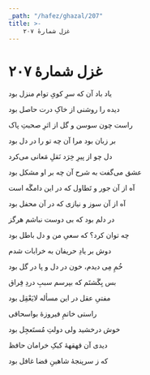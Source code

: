 ```yaml
---
_path: "/hafez/ghazal/207"
title: >-
    غزل شمارهٔ ۲۰۷
---
```

# غزل شمارهٔ ۲۰۷

<div class="b" id="bn1"><div class="m1"><p>یاد باد آن که سرِ کویِ توام منزل بود</p></div>
<div class="m2"><p>دیده را روشنی از خاکِ درت حاصل بود</p></div></div>
<div class="b" id="bn2"><div class="m1"><p>راست چون سوسن و گل از اثرِ صحبتِ پاک</p></div>
<div class="m2"><p>بر زبان بود مرا آن چه تو را در دل بود</p></div></div>
<div class="b" id="bn3"><div class="m1"><p>دل چو از پیرِ خِرَد نَقلِ مَعانی می‌کرد</p></div>
<div class="m2"><p>عشق می‌گفت به شرح آن چه بر او مشکل بود</p></div></div>
<div class="b" id="bn4"><div class="m1"><p>آه از آن جور و تَطاول که در این دامگَه است</p></div>
<div class="m2"><p>آه از آن سوز و نیازی که در آن محفل بود</p></div></div>
<div class="b" id="bn5"><div class="m1"><p>در دلم بود که بی دوست نباشم هرگز</p></div>
<div class="m2"><p>چه توان کرد؟ که سعیِ من و دل باطل بود</p></div></div>
<div class="b" id="bn6"><div class="m1"><p>دوش بر یادِ حریفان به خرابات شدم</p></div>
<div class="m2"><p>خُمِ مِی دیدم، خون در دل و پا در گل بود</p></div></div>
<div class="b" id="bn7"><div class="m1"><p>بس بِگَشتَم که بپرسم سببِ دردِ فِراق</p></div>
<div class="m2"><p>مفتیِ عقل در این مسأله لایَعْقِل بود</p></div></div>
<div class="b" id="bn8"><div class="m1"><p>راستی خاتمِ فیروزهٔ بواسحاقی</p></div>
<div class="m2"><p>خوش درخشید ولی دولتِ مُستَعجِل بود</p></div></div>
<div class="b" id="bn9"><div class="m1"><p>دیدی آن قهقههٔ کبکِ خرامان حافظ</p></div>
<div class="m2"><p>که ز سرپنجهٔ شاهینِ قضا غافل بود</p></div></div>
